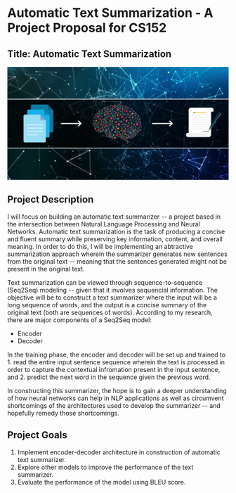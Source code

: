 # Automatic Text Summarization - A Project Proposal for CS152

## Title: Automatic Text Summarization 
![image](https://github.com/jrod2699/CS152-Project/blob/gh-pages/Text-Summarization.jpg?raw=true)

## Project Description 

I will focus on building an automatic text summarizer -- a project based in the intersection between Natural Language Processing and Neural Networks. Automatic text summarization is the task of producing a concise and fluent summary while preserving key information, content, and overall meaning. In order to do this, I will be implementing an abtractive summarization approach wherein the summarizer generates new sentences from the original text -- meaning that the sentences generated might not be present in the original text. 

Text summarization can be viewed through sequence-to-sequence (Seq2Seq) modeling -- given that it involves sequencial information. The objective will be to construct a text summarizer where the input will be a long sequence of words, and the output is a concise summary of the original text (both are sequences of words). According to my research, there are major components of a Seq2Seq model: 
* Encoder
* Decoder

In the training phase, the encoder and decoder will be set up and trained to 1. read the entire input sentence sequence wherein the text is processed in order to capture the contextual infromation present in the input sentence, and 2. predict the next word in the sequence given the previous word. 

In constructing this summarizer, the hope is to gain a deeper understanding of how neural networks can help in NLP applications as well as circumvent shortcomings of the architectures used to develop the summarizer -- and hopefully remedy those shortcomings.

## Project Goals
1. Implement encoder-decoder architecture in construction of automatic text summarizer.
2. Explore other models to improve the performance of the text summarizer. 
3. Evaluate the performance of the model using BLEU score.
